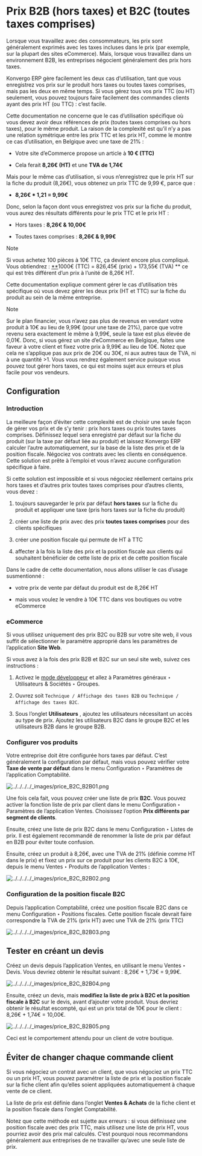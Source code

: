 # Prix B2B (hors taxes) et B2C (toutes taxes comprises)

Lorsque vous travaillez avec des consommateurs, les prix sont généralement
exprimés avec les taxes incluses dans le prix (par exemple, sur la plupart des
sites eCommerce). Mais, lorsque vous travaillez dans un environnement B2B, les
entreprises négocient généralement des prix hors taxes.

Konvergo ERP gère facilement les deux cas d’utilisation, tant que vous enregistrez vos
prix sur le produit hors taxes ou toutes taxes comprises, mais pas les deux en
même temps. Si vous gérez tous vos prix TTC (ou HT) seulement, vous pouvez
toujours faire facilement des commandes clients ayant des prix HT (ou TTC) :
c’est facile.

Cette documentation ne concerne que le cas d’utilisation spécifique où vous
devez avoir deux références de prix (toutes taxes comprises ou hors taxes),
pour le même produit. La raison de la complexité est qu’il n’y a pas une
relation symétrique entre les prix TTC et les prix HT, comme le montre ce cas
d’utilisation, en Belgique avec une taxe de 21% :

  * Votre site d’eCommerce propose un article à **10 € (TTC)**

  * Cela ferait **8,26€ (HT)** et une **TVA de 1,74€**

Mais pour le même cas d’utilisation, si vous n’enregistrez que le prix HT sur
la fiche du produit (8,26€), vous obtenez un prix TTC de 9,99 €, parce que :

  * **8,26€ * 1,21 = 9,99€**

Donc, selon la façon dont vous enregistrez vos prix sur la fiche du produit,
vous aurez des résultats différents pour le prix TTC et le prix HT :

  * Hors taxes : **8,26€ & 10,00€**

  * Toutes taxes comprises : **8,26€ & 9,99€**

<div class="alert alert-primary">
<p class="alert-title">
Note</p><p>Si vous achetez 100 pièces à 10€ TTC, ça devient encore plus compliqué. Vous obtiendrez : <a href="#id1"><span class="problematic" id="id2">**</span></a>1000€ (TTC) = 826,45€ (prix) + 173,55€ (TVA) ** ce qui est très différent d’un prix à l’unité de 8,26€ HT.</p>
</div>

Cette documentation explique comment gérer le cas d’utilisation très
spécifique où vous devez gérer les deux prix (HT et TTC) sur la fiche du
produit au sein de la même entreprise.

<div class="alert alert-primary">
<p class="alert-title">
Note</p><p>Sur le plan financier, vous n’avez pas plus de revenus en vendant votre produit à 10€ au lieu de 9,99€ (pour une taxe de 21%), parce que votre revenu sera exactement le même à 9,99€, seule la taxe est plus élevée de 0,01€. Donc, si vous gérez un site d’eCommerce en Belgique, faites une faveur à votre client et fixez votre prix à 9,99€ au lieu de 10€. Notez que cela ne s’applique pas aux prix de 20€ ou 30€, ni aux autres taux de TVA, ni à une quantité &gt;1. Vous vous rendrez également service puisque vous pouvez tout gérer hors taxes, ce qui est moins sujet aux erreurs et plus facile pour vos vendeurs.</p>
</div>

## Configuration

### Introduction

La meilleure façon d’éviter cette complexité est de choisir une seule façon de
gérer vos prix et de s’y tenir : prix hors taxes ou prix toutes taxes
comprises. Définissez lequel sera enregistré par défaut sur la fiche du
produit (sur la taxe par défaut liée au produit) et laissez Konvergo ERP calculer
l’autre automatiquement, sur la base de la liste des prix et de la position
fiscale. Négociez vos contrats avec les clients en conséquence. Cette solution
est prête à l’emploi et vous n’avez aucune configuration spécifique à faire.

Si cette solution est impossible et si vous négociez réellement certains prix
hors taxes et d’autres prix toutes taxes comprises pour d’autres clients, vous
devez :

  1. toujours sauvegarder le prix par défaut **hors taxes** sur la fiche du produit et appliquer une taxe (pris hors taxes sur la fiche du produit)

  2. créer une liste de prix avec des prix **toutes taxes comprises** pour des clients spécifiques

  3. créer une position fiscale qui permute de HT à TTC

  4. affecter à la fois la liste des prix et la position fiscale aux clients qui souhaitent bénéficier de cette liste de prix et de cette position fiscale

Dans le cadre de cette documentation, nous allons utiliser le cas d’usage
susmentionné :

  * votre prix de vente par défaut du produit est de 8,26€ HT

  * mais vous voulez le vendre à 10€ TTC dans vos boutiques ou votre eCommerce

### eCommerce

Si vous utilisez uniquement des prix B2C ou B2B sur votre site web, il vous
suffit de sélectionner le paramètre approprié dans les paramètres de
l’application **Site Web**.

Si vous avez à la fois des prix B2B et B2C sur un seul site web, suivez ces
instructions :

  1. Activez le [mode développeur](../../../general/developer_mode#developer-mode) et allez à Paramètres généraux ‣ Utilisateurs & Sociétés ‣ Groupes.

  2. Ouvrez soit `Technique / Affichage des taxes B2B` ou `Technique / Affichage des taxes B2C`.

  3. Sous l’onglet **Utilisateurs** , ajoutez les utilisateurs nécessitant un accès au type de prix. Ajoutez les utilisateurs B2C dans le groupe B2C et les utilisateurs B2B dans le groupe B2B.

### Configurer vos produits

Votre entreprise doit être configurée hors taxes par défaut. C’est
généralement la configuration par défaut, mais vous pouvez vérifier votre
**Taxe de vente par défaut** dans le menu Configuration ‣ Paramètres de
l’application Comptabilité.

![../../../../_images/price_B2C_B2B01.png](../../../../_images/price_B2C_B2B01.png)

Une fois cela fait, vous pouvez créer une liste de prix **B2C**. Vous pouvez
activer la fonction liste de prix par client dans le menu Configuration ‣
Paramètres de l’application Ventes. Choisissez l’option **Prix différents par
segment de clients**.

Ensuite, créez une liste de prix B2C dans le menu Configuration ‣ Listes de
prix. Il est également recommandé de renommer la liste de prix par défaut en
B2B pour éviter toute confusion.

Ensuite, créez un produit à 8,26€, avec une TVA de 21% (définie comme HT dans
le prix) et fixez un prix sur ce produit pour les clients B2C à 10€, depuis le
menu Ventes ‣ Produits de l’application Ventes :

![../../../../_images/price_B2C_B2B02.png](../../../../_images/price_B2C_B2B02.png)

### Configuration de la position fiscale B2C

Depuis l’application Comptabilité, créez une position fiscale B2C dans ce menu
Configuration ‣ Positions fiscales. Cette position fiscale devrait faire
correspondre la TVA de 21% (prix HT) avec une TVA de 21% (prix TTC)

![../../../../_images/price_B2C_B2B03.png](../../../../_images/price_B2C_B2B03.png)

## Tester en créant un devis

Créez un devis depuis l’application Ventes, en utilisant le menu Ventes ‣
Devis. Vous devriez obtenir le résultat suivant : 8,26€ + 1,73€ = 9,99€.

![../../../../_images/price_B2C_B2B04.png](../../../../_images/price_B2C_B2B04.png)

Ensuite, créez un devis, mais **modifiez la liste de prix à B2C et la position
fiscale à B2C** sur le devis, avant d’ajouter votre produit. Vous devriez
obtenir le résultat escompté, qui est un prix total de 10€ pour le client :
8,26€ + 1,74€ = 10,00€.

![../../../../_images/price_B2C_B2B05.png](../../../../_images/price_B2C_B2B05.png)

Ceci est le comportement attendu pour un client de votre boutique.

## Éviter de changer chaque commande client

Si vous négociez un contrat avec un client, que vous négociez un prix TTC ou
un prix HT, vous pouvez paramétrer la liste de prix et la position fiscale sur
la fiche client afin qu’elles soient appliquées automatiquement à chaque vente
de ce client.

La liste de prix est définie dans l’onglet **Ventes & Achats** de la fiche
client et la position fiscale dans l’onglet Comptabilité.

Notez que cette méthode est sujette aux erreurs : si vous définissez une
position fiscale avec des prix TTC, mais utilisez une liste de prix HT, vous
pourriez avoir des prix mal calculés. C’est pourquoi nous recommandons
généralement aux entreprises de ne travailler qu’avec une seule liste de prix.

